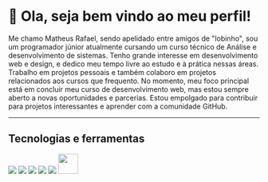 <h1>👋 Ola, seja bem vindo ao meu perfil!</h1>

<p>Me chamo Matheus Rafael, sendo apelidado entre amigos de "lobinho", sou um programador júnior atualmente cursando um curso técnico de Análise e desenvolvimento de sistemas. Tenho grande interesse em desenvolvimento web e design, e dedico meu tempo livre ao estudo e à prática nessas áreas. Trabalho em projetos pessoais e também colaboro em projetos relacionados aos cursos que frequento. No momento, meu foco principal está em concluir meu curso de desenvolvimento web, mas estou sempre aberto a novas oportunidades e parcerias. Estou empolgado para contribuir para projetos interessantes e aprender com a comunidade GitHub.</p>

<hr style="height: 1px;"/>

<h2>Tecnologias e ferramentas </h2>

<!-- HTML 5 svg -->
<img src="https://cdn.jsdelivr.net/gh/devicons/devicon/icons/html5/html5-original.svg" />         

<!-- CSS 3 svg -->
<img src="https://cdn.jsdelivr.net/gh/devicons/devicon/icons/css3/css3-original.svg" />         
          
<!-- BOOTSTRAP 5 svg -->
<img src="https://cdn.jsdelivr.net/gh/devicons/devicon/icons/bootstrap/bootstrap-original.svg" />
                   
<!-- GIT svg -->
<img src="https://cdn.jsdelivr.net/gh/devicons/devicon/icons/git/git-original.svg" />
             
<!-- FIGMA svg -->
<img src="https://cdn.jsdelivr.net/gh/devicons/devicon/icons/figma/figma-original.svg" />
          
<!-- CANVA svg -->
<img style="width: 40px; height: 40px;" src="https://cdn.jsdelivr.net/gh/devicons/devicon/icons/canva/canva-original.svg" />
           